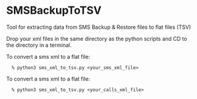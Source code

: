 # SMSBackupToTSV
Tool for extracting data from SMS Backup &amp; Restore files to flat files (TSV)

Drop your xml files in the same directory as the python scripts and CD to the directory in a terminal.

To convert a sms xml to a flat file:
```
  % python3 sms_xml_to_tsv.py <your_sms_xml_file>
```

To convert a sms xml to a flat file:
```
  % python3 sms_xml_to_tsv.py <your_calls_xml_file>
```
